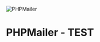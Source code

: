![PHPMailer](https://raw.github.com/PHPMailer/PHPMailer/master/examples/images/phpmailer.png)

# PHPMailer - TEST